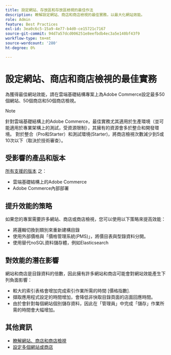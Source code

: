 ```yaml
---
title: 設定網站、存放區和存放區檢視的最佳作法
description: 瞭解設定網站、商店和商店檢視的最佳實務，以最大化網站效能。
role: Admin
feature: Best Practices
exl-id: 3ea0c6c5-15a9-4e77-b4d0-ce15721c7167
source-git-commit: 94d7a57dcd006251e8eefbdb4ec3a5e140bf43f9
workflow-type: tm+mt
source-wordcount: '280'
ht-degree: 0%

---
```


# 設定網站、商店和商店檢視的最佳實務

為獲得最佳網站效能，請在雲端基礎結構專案上為Adobe Commerce設定最多50個網站、50個商店和50個商店檢視。

>[!NOTE]
>
>針對雲端基礎結構上的Adobe Commerce，最佳實務尤其適用於生產環境（並可能適用於專業架構上的測試，受資源限制），其擁有的資源會多於整合和開發環境。 對於整合（Pro和Starter）和測試環境(Starter)，將商店檢視次數減少到5或10次以下（取決於技術審查）。

## 受影響的產品和版本

[所有支援的版本](../../../release/versions.md) 之：

- 雲端基礎結構上的Adobe Commerce
- Adobe Commerce內部部署

## 提升效能的策略

如果您的專案需要許多網站、商店或商店檢視，您可以使用以下策略來提高效能：

- 將邏輯切換到類別來重新建構目錄
- 使用外部價格與「價格管理系統(PMS)」，將價目表與型錄資料分開。
- 使用替代noSQL資料儲存體，例如Elasticsearch

## 對效能的潛在影響

網站和商店是目錄資料的倍數，因此擁有許多網站和商店可能會對網站效能產生下列負面影響：

- 較大的索引表格會增加完成索引作業所需的時間 [價格指數].
- 擷取應用程式設定的時間增加，會降低非快取目錄頁面的店面回應時間。
- 由於會針對每個網站個別儲存資料，因此在「管理員」中完成「儲存」作業所需的時間會大幅增加。


## 其他資訊

- [瞭解網站、商店和商店檢視](https://devdocs.magento.com/cloud/configure/configure-best-practices.html#sites)
- [設定多個網站或商店](https://devdocs.magento.com/cloud/project/project-multi-sites.html)
